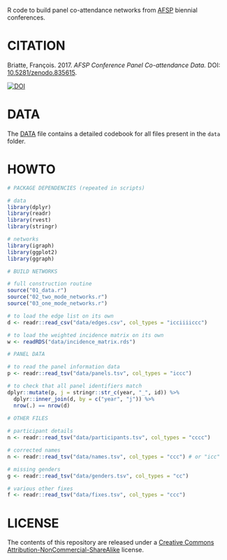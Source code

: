 R code to build panel co-attendance networks from [AFSP](http://www.afsp.info/) biennial conferences.

# CITATION

Briatte, François. 2017. _AFSP Conference Panel Co-attendance Data._ DOI: [10.5281/zenodo.835615](https://doi.org/10.5281/zenodo.835615).

[![DOI](https://zenodo.org/badge/DOI/10.5281/zenodo.835615.svg)](https://doi.org/10.5281/zenodo.835615)

# DATA

The [DATA](DATA.md) file contains a detailed codebook for all files present in the `data` folder.

# HOWTO

```r
# PACKAGE DEPENDENCIES (repeated in scripts)

# data
library(dplyr)
library(readr)
library(rvest)
library(stringr)

# networks
library(igraph)
library(ggplot2)
library(ggraph)

# BUILD NETWORKS

# full construction routine
source("01_data.r")
source("02_two_mode_networks.r")
source("03_one_mode_networks.r")

# to load the edge list on its own
d <- readr::read_csv("data/edges.csv", col_types = "icciiiiccc")

# to load the weighted incidence matrix on its own
w <- readRDS("data/incidence_matrix.rds")

# PANEL DATA

# to read the panel information data
p <- readr::read_tsv("data/panels.tsv", col_types = "iccc")

# to check that all panel identifiers match
dplyr::mutate(p, j = stringr::str_c(year, "_", id)) %>% 
  dplyr::inner_join(d, by = c("year", "j")) %>% 
  nrow(.) == nrow(d)
  
# OTHER FILES

# participant details
n <- readr::read_tsv("data/participants.tsv", col_types = "cccc")

# corrected names
n <- readr::read_tsv("data/names.tsv", col_types = "ccc") # or "icc"

# missing genders
g <- readr::read_tsv("data/genders.tsv", col_types = "cc")

# various other fixes
f <- readr::read_tsv("data/fixes.tsv", col_types = "ccc")
```

# LICENSE

The contents of this repository are released under a [Creative Commons Attribution-NonCommercial-ShareAlike](https://creativecommons.org/licenses/by-nc-sa/4.0/) license.
